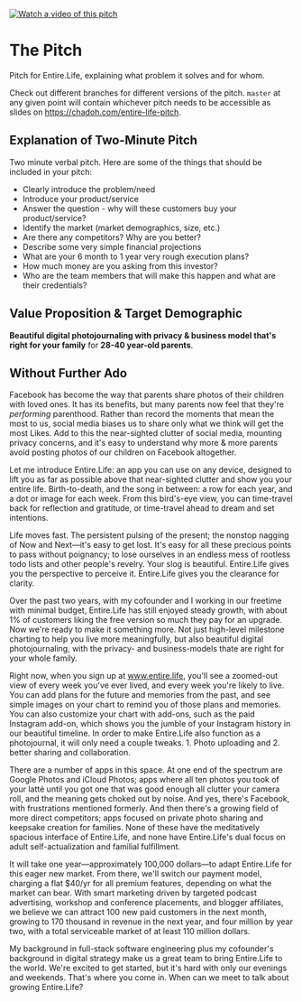 [![Watch a video of this pitch](https://cdn.loom.com/sessions/thumbnails/f32c16fe4ba148dc9db553bfe1ee3695-with-play.gif)](https://www.loom.com/share/f32c16fe4ba148dc9db553bfe1ee3695)


The Pitch
=========

Pitch for Entire.Life, explaining what problem it solves and for whom.

Check out different branches for different versions of the pitch. `master` at
any given point will contain whichever pitch needs to be accessible as slides
on https://chadoh.com/entire-life-pitch.


Explanation of Two-Minute Pitch
-------------------------------

Two minute verbal pitch. Here are some of the things that should be included in your pitch:

- Clearly introduce the problem/need
- Introduce your product/service
- Answer the question - why will these customers buy your product/service?
- Identify the market (market demographics, size, etc.)
- Are there any competitors?  Why are you better?
- Describe some very simple financial projections
- What are your 6 month to 1 year very rough execution plans?
- How much money are you asking from this investor?
- Who are the team members that will make this happen and what are their credentials?


Value Proposition & Target Demographic
--------------------------------------

**Beautiful digital photojournaling with privacy & business model that's right for your family** for **28-40 year-old parents**.


Without Further Ado
-------------------

Facebook has become the way that parents share photos of their children with loved ones. It has its benefits, but many parents now feel that they're _performing_ parenthood. Rather than record the moments that mean the most to us, social media biases us to share only what we think will get the most Likes. Add to this the near-sighted clutter of social media, mounting privacy concerns, and it's easy to understand why more & more parents avoid posting photos of our children on Facebook altogether.

Let me introduce Entire.Life: an app you can use on any device, designed to lift you as far as possible above that near-sighted clutter and show you your entire life. Birth-to-death, and the song in between: a row for each year, and a dot or image for each week. From this bird's-eye view, you can time-travel back for reflection and gratitude, or time-travel ahead to dream and set intentions.

Life moves fast. The persistent pulsing of the present; the nonstop nagging of Now and Next—it's easy to get lost. It's easy for all these precious points to pass without poignancy; to lose ourselves in an endless mess of rootless todo lists and other people's revelry. Your slog is beautiful. Entire.Life gives you the perspective to perceive it. Entire.Life gives you the clearance for clarity.

Over the past two years, with my cofounder and I working in our freetime with minimal budget, Entire.Life has still enjoyed steady growth, with about 1% of customers liking the free version so much they pay for an upgrade. Now we're ready to make it something more. Not just high-level milestone charting to help you live more meaningfully, but also beautiful digital photojournaling, with the privacy- and business-models thate are right for your whole family.

Right now, when you sign up at www.entire.life, you'll see a zoomed-out view of every week you've ever lived, and every week you're likely to live. You can add plans for the future and memories from the past, and see simple images on your chart to remind you of those plans and memories. You can also customize your chart with add-ons, such as the paid Instagram add-on, which shows you the jumble of your Instagram history in our beautiful timeline. In order to make Entire.Life also function as a photojournal, it will only need a couple tweaks. 1. Photo uploading and 2. better sharing and collaboration.

There are a number of apps in this space. At one end of the spectrum are Google Photos and iCloud Photos; apps where all ten photos you took of your latté until you got one that was good enough all clutter your camera roll, and the meaning gets choked out by noise. And yes, there's Facebook, with frustrations mentioned formerly. And then there's a growing field of more direct competitors; apps focused on private photo sharing and keepsake creation for families. None of these have the meditatively spacious interface of Entire.Life, and none have Entire.Life's dual focus on adult self-actualization and familial fulfillment.

It will take one year—approximately 100,000 dollars—to adapt Entire.Life for this eager new market. From there, we'll switch our payment model, charging a flat $40/yr for all premium features, depending on what the market can bear. With smart marketing driven by targeted podcast advertising, workshop and conference placements, and blogger affiliates, we believe we can attract 100 new paid customers in the next month, growing to 170 thousand in revenue in the next year, and four million by year two, with a total serviceable market of at least 110 million dollars.

My background in full-stack software engineering plus my cofounder's background in digital strategy make us a great team to bring Entire.Life to the world. We're excited to get started, but it's hard with only our evenings and weekends. That's where you come in. When can we meet to talk about growing Entire.Life?
